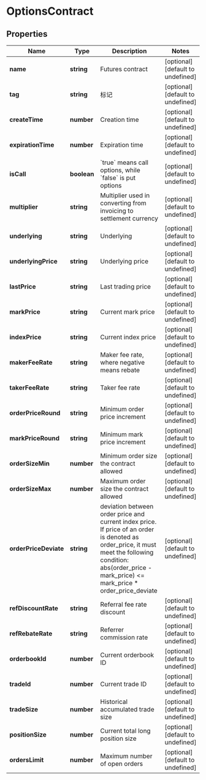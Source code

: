 # OptionsContract

## Properties

Name | Type | Description | Notes
------------ | ------------- | ------------- | -------------
**name** | **string** | Futures contract | [optional] [default to undefined]
**tag** | **string** | 标记 | [optional] [default to undefined]
**createTime** | **number** | Creation time | [optional] [default to undefined]
**expirationTime** | **number** | Expiration time | [optional] [default to undefined]
**isCall** | **boolean** | &#x60;true&#x60; means call options, while &#x60;false&#x60; is put options | [optional] [default to undefined]
**multiplier** | **string** | Multiplier used in converting from invoicing to settlement currency | [optional] [default to undefined]
**underlying** | **string** | Underlying | [optional] [default to undefined]
**underlyingPrice** | **string** | Underlying price | [optional] [default to undefined]
**lastPrice** | **string** | Last trading price | [optional] [default to undefined]
**markPrice** | **string** | Current mark price | [optional] [default to undefined]
**indexPrice** | **string** | Current index price | [optional] [default to undefined]
**makerFeeRate** | **string** | Maker fee rate, where negative means rebate | [optional] [default to undefined]
**takerFeeRate** | **string** | Taker fee rate | [optional] [default to undefined]
**orderPriceRound** | **string** | Minimum order price increment | [optional] [default to undefined]
**markPriceRound** | **string** | Minimum mark price increment | [optional] [default to undefined]
**orderSizeMin** | **number** | Minimum order size the contract allowed | [optional] [default to undefined]
**orderSizeMax** | **number** | Maximum order size the contract allowed | [optional] [default to undefined]
**orderPriceDeviate** | **string** | deviation between order price and current index price. If price of an order is denoted as order_price, it must meet the following condition:      abs(order_price - mark_price) &lt;&#x3D; mark_price * order_price_deviate | [optional] [default to undefined]
**refDiscountRate** | **string** | Referral fee rate discount | [optional] [default to undefined]
**refRebateRate** | **string** | Referrer commission rate | [optional] [default to undefined]
**orderbookId** | **number** | Current orderbook ID | [optional] [default to undefined]
**tradeId** | **number** | Current trade ID | [optional] [default to undefined]
**tradeSize** | **number** | Historical accumulated trade size | [optional] [default to undefined]
**positionSize** | **number** | Current total long position size | [optional] [default to undefined]
**ordersLimit** | **number** | Maximum number of open orders | [optional] [default to undefined]

